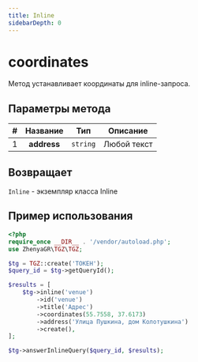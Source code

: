 ```yaml
---
title: Inline
sidebarDepth: 0
---
```


# coordinates
Метод устанавливает координаты для inline-запроса.

## Параметры метода
| # |  Название   |   Тип    |  Описание   |
|:-:|:-----------:|:--------:|:-----------:|
| 1 | **address** | `string` | Любой текст |

## Возвращает
`Inline` - экземпляр класса Inline

## Пример использования
```php
<?php
require_once __DIR__ . '/vendor/autoload.php';
use ZhenyaGR\TGZ\TGZ;

$tg = TGZ::create('ТОКЕН');
$query_id = $tg->getQueryId();

$results = [
    $tg->inline('venue')
        ->id('venue')
        ->title('Адрес')
        ->coordinates(55.7558, 37.6173)
        ->address('Улица Пушкина, дом Колотушкина')
        ->create(),
];

$tg->answerInlineQuery($query_id, $results);
```